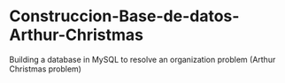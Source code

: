 # Construccion-Base-de-datos-Arthur-Christmas
Building a database in MySQL to resolve an organization problem (Arthur Christmas problem)
